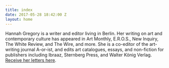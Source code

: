 ```yaml
---
title: index
date: 2017-05-28 18:42:00 Z
layout: home
---
```


Hannah Gregory is a writer and editor living in Berlin. Her writing on art and contemporary culture has appeared in Art Monthly, E.R.O.S., New Inquiry, The White Review, and The Wire, and more. She is a co-editor of the art-writing journal A-or-ist, and edits art catalogues, essays, and non-fiction for publishers including Ibraaz, Sternberg Press, and Walter König Verlag. <a href="http://tinyletter.com/hannah_e_gregory">Receive her letters here</a>.